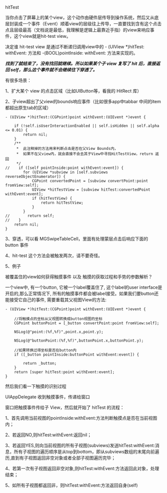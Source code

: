 hitTest

当你点击了屏幕上的某个view，这个动作由硬件层传导到操作系统，然后又从底层封装成一个事件（Event）顺着view的层级往上传导，一直要找到含有这个点击点且层级最高（文档说是最低，我理解是逻辑上最靠近手指）的view来响应事件，这个view就是hit-test view。


决定谁 hit-test view 是通过不断递归调用view中的 - (UIView *)hitTest: withEvent: 方法和 -(BOOL)pointInside: withEvent: 方法来实现的。

***找到了就结束了，没有找回就继续。所以如果某个子 view 复写了 hit 后，直接返回 self，那么这个事件就不会继续往下穿透了。***


有很多场景：

1、扩大某个 view 的点击区域（比如UIButton等，看我的 HitRect 库）

2、子view超出了父view的bounds响应事件（比如很多app中tabbar 中间的item都超出原生tab的区域）

```
- (UIView *)hitTest:(CGPoint)point withEvent:(UIEvent *)event {
    
    if (!self.isUserInteractionEnabled || self.isHidden || self.alpha <= 0.01) {
        return nil;
    }
    /**
     *  此注释掉的方法用来判断点击是否在父View Bounds内，
     *  如果不在父view内，就会直接不会去其子View中寻找HitTestView，return 返回
     */
//    if ([self pointInside:point withEvent:event]) {
        for (UIView *subview in [self.subviews reverseObjectEnumerator]) {
            CGPoint convertedPoint = [subview convertPoint:point fromView:self];
            UIView *hitTestView = [subview hitTest:convertedPoint withEvent:event];
            if (hitTestView) {
                return hitTestView;
            }
        }
//        return self;
//    }
    return nil;
}
```

3、穿透，可以看 MGSwipeTableCell，里面有处理蒙层点击后响应下面的 button 事件

4、hit-test 这个方法会被触发两次，请不要奇怪。

5、例子

 被覆盖住的view如何获得触摸事件 以及 触摸的获取过程和手势的参数解析？
 
 一个view中, 有一个button, 它被一个label覆盖住了, 这个label的user interface是开启的,那么正常情况下, 所有的触摸事件都会被label接受。如果我们要button还能接受它自己的事件, 需要重载其父视图View的方法:

```
- (UIView *)hitTest:(CGPoint)point withEvent:(UIEvent *)event {

    //将触摸点的坐标从父视图转换成button视图的坐标
    CGPoint buttonPoint = [_button convertPoint:point fromView:self];
    
    NSLog(@"point:(%f,%f)",point.x,point.y);
    
    NSLog(@"buttonPoint:(%f,%f)",buttonPoint.x,buttonPoint.y);
    
    //如果转换过得坐标是否在button内
    if ([_button pointInside:buttonPoint withEvent:event]) {

        return _button;
    }
    return [super hitTest:point withEvent:event];
}
```

然后我们看一下触摸的识别过程

UIAppDelegate 收到触摸事件，传递给窗口

窗口把触摸事件传给子 View，然后就开始了 hitTest 的流程：

1、首先调用当前视图的pointInside:withEvent:方法判断触摸点是否在当前视图内；

2、若返回NO,则hitTest:withEvent:返回nil；

3、若返回YES,则向当前视图的所有子视图(subviews)发送hitTest:withEvent:消息，所有子视图的遍历顺序是从top到bottom，即从subviews数组的末尾向前遍历,直到有子视图返回非空对象或者全部子视图遍历完毕；

4、若第一次有子视图返回非空对象,则hitTest:withEvent:方法返回此对象，处理结束；

5、如所有子视图都返回非，则hitTest:withEvent:方法返回自身(self)

